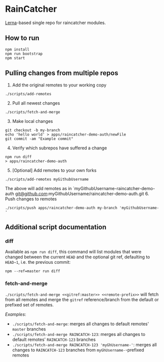 # RainCatcher

[Lerna](https://lernajs.io/)-based single repo for raincatcher modules.

## How to run

```
npm install
npm run bootstrap
npm start
```

## Pulling changes from multiple repos

1. Add the original remotes to your working copy
```
./scripts/add-remotes
```
2. Pull all newest changes
```
./scripts/fetch-and-merge
```
3. Make local changes
```
git checkout -b my-branch
echo 'hello world' > apps/raincatcher-demo-auth/newFile
git commit -am "Example commit"
```
4. Verify which subrepos have suffered a change
```
npm run diff
> apps/raincatcher-demo-auth
```
5. [Optional] Add remotes to your own forks
```
./scripts/add-remotes myGithubUsername
```
The above will add remotes as in `myGithubUsername-raincatcher-demo-auth    git@github.com:myGithubUsername/raincatcher-demo-auth.git
6. Push changes to remotes
```
./scripts/push apps/raincatcher-demo-auth my-branch 'myGithubUsername-'
```

## Additional script documentation

### diff
Available as `npm run diff`, this command will list modules that were changed between the current `HEAD` and the optional git ref, defaulting to `HEAD~1`, i.e. the previous commit:

`npm --ref=master run diff`

### fetch-and-merge
`./scripts/fetch-and-merge <<gitref:master>> <<remote-prefix>>` will fetch from all remotes and merge the `gitref` reference/branch from the default or prefixed set of remotes.

*Examples*:

- `./scripts/fetch-and-merge`: merges all changes to default remotes' `master` branches
- `./scripts/fetch-and-merge RAINCATCH-123`: merges all changes to default remotes' `RAINCATCH-123` branches
- `./scripts/fetch-and-merge RAINCATCH-123 'myGhUsername-'`: merges all changes to `RAINCATCH-123` branches from `myGhUsername-`-prefixed remotes